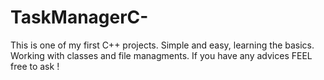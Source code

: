 # TaskManagerC-
This is one of my first C++ projects. Simple and easy, learning the basics. Working with classes and file managments. If you have any advices FEEL free to ask ! 
